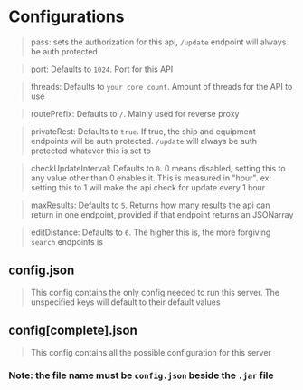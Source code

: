 # Configurations

> pass: sets the authorization for this api, `/update` endpoint will always be auth protected

> port: Defaults to `1024`. Port for this API

> threads: Defaults to `your core count`. Amount of threads for the API to use

> routePrefix: Defaults to `/`. Mainly used for reverse proxy

> privateRest: Defaults to `true`. If true, the ship and equipment endpoints will be auth protected. `/update` will always be auth protected whatever this is set to

> checkUpdateInterval: Defaults to `0`. 0 means disabled, setting this to any value other than 0 enables it. This is measured in "hour". ex: setting this to 1 will make the api check for update every 1 hour

> maxResults: Defaults to `5`. Returns how many results the api can return in one endpoint, provided if that endpoint returns an JSONarray

> editDistance: Defaults to `6`. The higher this is, the more forgiving `search` endpoints is

## config.json

> This config contains the only config needed to run this server. The unspecified keys will default to their default values

## config[complete].json

> This config contains all the possible configuration for this server

### Note: the file name must be `config.json` beside the `.jar` file